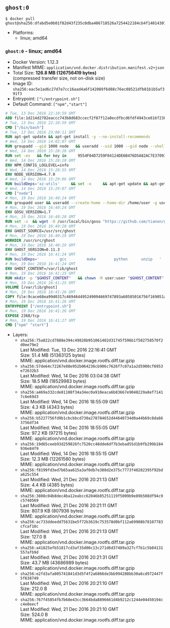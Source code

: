 ## `ghost:0`

```console
$ docker pull ghost@sha256:dfabd5e0b01f82d43f235c0dba486718526a7254422184cb4f14014307dd010b
```

-	Platforms:
	-	linux; amd64

### `ghost:0` - linux; amd64

-	Docker Version: 1.12.3
-	Manifest MIME: `application/vnd.docker.distribution.manifest.v2+json`
-	Total Size: **126.8 MB (126756419 bytes)**  
	(compressed transfer size, not on-disk size)
-	Image ID: `sha256:eac5e1ad6c27d7e7cc16aad4a6f142089f6d88c76ec08521dfb81b1b5af391f3`
-	Entrypoint: `["\/entrypoint.sh"]`
-	Default Command: `["npm","start"]`

```dockerfile
# Tue, 13 Dec 2016 22:10:59 GMT
ADD file:1d214d2782eaccc743b8d683ccecf2f87f12a0ecdfbcd6fdf4943ce616f23870 in / 
# Tue, 13 Dec 2016 22:10:59 GMT
CMD ["/bin/bash"]
# Tue, 13 Dec 2016 23:00:11 GMT
RUN apt-get update && apt-get install -y --no-install-recommends 		ca-certificates 		curl 		wget 	&& rm -rf /var/lib/apt/lists/*
# Wed, 14 Dec 2016 14:02:07 GMT
RUN groupadd --gid 1000 node   && useradd --uid 1000 --gid node --shell /bin/bash --create-home node
# Wed, 14 Dec 2016 15:28:28 GMT
RUN set -ex   && for key in     9554F04D7259F04124DE6B476D5A82AC7E37093B     94AE36675C464D64BAFA68DD7434390BDBE9B9C5     0034A06D9D9B0064CE8ADF6BF1747F4AD2306D93     FD3A5288F042B6850C66B31F09FE44734EB7990E     71DCFD284A79C3B38668286BC97EC7A07EDE3FC1     DD8F2338BAE7501E3DD5AC78C273792F7D83545D     B9AE9905FFD7803F25714661B63B535A4C206CA9     C4F0DFFF4E8C1A8236409D08E73BC641CC11F4C8   ; do     gpg --keyserver ha.pool.sks-keyservers.net --recv-keys "$key";   done
# Wed, 14 Dec 2016 15:28:28 GMT
ENV NPM_CONFIG_LOGLEVEL=info
# Wed, 14 Dec 2016 15:28:55 GMT
ENV NODE_VERSION=4.7.0
# Wed, 14 Dec 2016 15:29:06 GMT
RUN buildDeps='xz-utils'     && set -x     && apt-get update && apt-get install -y $buildDeps --no-install-recommends     && rm -rf /var/lib/apt/lists/*     && curl -SLO "https://nodejs.org/dist/v$NODE_VERSION/node-v$NODE_VERSION-linux-x64.tar.xz"     && curl -SLO "https://nodejs.org/dist/v$NODE_VERSION/SHASUMS256.txt.asc"     && gpg --batch --decrypt --output SHASUMS256.txt SHASUMS256.txt.asc     && grep " node-v$NODE_VERSION-linux-x64.tar.xz\$" SHASUMS256.txt | sha256sum -c -     && tar -xJf "node-v$NODE_VERSION-linux-x64.tar.xz" -C /usr/local --strip-components=1     && rm "node-v$NODE_VERSION-linux-x64.tar.xz" SHASUMS256.txt.asc SHASUMS256.txt     && apt-get purge -y --auto-remove $buildDeps     && ln -s /usr/local/bin/node /usr/local/bin/nodejs
# Wed, 14 Dec 2016 15:29:07 GMT
CMD ["node"]
# Mon, 19 Dec 2016 16:40:24 GMT
RUN groupadd user && useradd --create-home --home-dir /home/user -g user user
# Mon, 19 Dec 2016 16:40:24 GMT
ENV GOSU_VERSION=1.7
# Mon, 19 Dec 2016 16:40:28 GMT
RUN set -x 	&& wget -O /usr/local/bin/gosu "https://github.com/tianon/gosu/releases/download/$GOSU_VERSION/gosu-$(dpkg --print-architecture)" 	&& wget -O /usr/local/bin/gosu.asc "https://github.com/tianon/gosu/releases/download/$GOSU_VERSION/gosu-$(dpkg --print-architecture).asc" 	&& export GNUPGHOME="$(mktemp -d)" 	&& gpg --keyserver ha.pool.sks-keyservers.net --recv-keys B42F6819007F00F88E364FD4036A9C25BF357DD4 	&& gpg --batch --verify /usr/local/bin/gosu.asc /usr/local/bin/gosu 	&& rm -r "$GNUPGHOME" /usr/local/bin/gosu.asc 	&& chmod +x /usr/local/bin/gosu 	&& gosu nobody true
# Mon, 19 Dec 2016 16:40:28 GMT
ENV GHOST_SOURCE=/usr/src/ghost
# Mon, 19 Dec 2016 16:40:29 GMT
WORKDIR /usr/src/ghost
# Mon, 19 Dec 2016 16:40:29 GMT
ENV GHOST_VERSION=0.11.3
# Mon, 19 Dec 2016 16:41:24 GMT
RUN buildDeps=' 		gcc 		make 		python 		unzip 	' 	&& set -x 	&& apt-get update && apt-get install -y $buildDeps --no-install-recommends && rm -rf /var/lib/apt/lists/* 	&& wget -O ghost.zip "https://github.com/TryGhost/Ghost/releases/download/${GHOST_VERSION}/Ghost-${GHOST_VERSION}.zip" 	&& unzip ghost.zip 	&& npm install --production 	&& apt-get purge -y --auto-remove -o APT::AutoRemove::RecommendsImportant=false -o APT::AutoRemove::SuggestsImportant=false $buildDeps 	&& rm ghost.zip 	&& npm cache clean 	&& rm -rf /tmp/npm*
# Mon, 19 Dec 2016 16:41:24 GMT
ENV GHOST_CONTENT=/var/lib/ghost
# Mon, 19 Dec 2016 16:41:25 GMT
RUN mkdir -p "$GHOST_CONTENT" 	&& chown -R user:user "$GHOST_CONTENT" 	&& ln -s "$GHOST_CONTENT/config.js" "$GHOST_SOURCE/config.js"
# Mon, 19 Dec 2016 16:41:25 GMT
VOLUME [/var/lib/ghost]
# Mon, 19 Dec 2016 16:41:26 GMT
COPY file:9cace68ea99d0317c469464495249094669747893a60585016756f169051a609 in /entrypoint.sh 
# Mon, 19 Dec 2016 16:41:26 GMT
ENTRYPOINT ["/entrypoint.sh"]
# Mon, 19 Dec 2016 16:41:26 GMT
EXPOSE 2368/tcp
# Mon, 19 Dec 2016 16:41:27 GMT
CMD ["npm" "start"]
```

-	Layers:
	-	`sha256:75a822cd7888e394c49828b951061402d31745f596b1f502758570f2d0ee79e2`  
		Last Modified: Tue, 13 Dec 2016 22:16:41 GMT  
		Size: 51.4 MB (51363125 bytes)  
		MIME: application/vnd.docker.image.rootfs.diff.tar.gzip
	-	`sha256:57de64c72267e88e952b064236cb906c7626f7c07a1a2d5900cf6953e72632b3`  
		Last Modified: Wed, 14 Dec 2016 03:04:38 GMT  
		Size: 18.5 MB (18529983 bytes)  
		MIME: application/vnd.docker.image.rootfs.diff.tar.gzip
	-	`sha256:a469a332cde81108f34a34ec0a910eaca6b83667e9048229a8ef71417c6e69d3`  
		Last Modified: Wed, 14 Dec 2016 18:55:09 GMT  
		Size: 4.3 KB (4343 bytes)  
		MIME: application/vnd.docker.image.rootfs.diff.tar.gzip
	-	`sha256:b5227756fd9b1cbcbbcd730a278784652d44640734d0a44b69c8da663756df34`  
		Last Modified: Wed, 14 Dec 2016 18:55:05 GMT  
		Size: 97.2 KB (97215 bytes)  
		MIME: application/vnd.docker.image.rootfs.diff.tar.gzip
	-	`sha256:19d65ceeb93d259826fc7520cc48dde6df7b3ebad55d1b9fb299b184936e84f9`  
		Last Modified: Wed, 14 Dec 2016 18:55:15 GMT  
		Size: 12.3 MB (12261580 bytes)  
		MIME: application/vnd.docker.image.rootfs.diff.tar.gzip
	-	`sha256:f8199fd3ed7b65aa615a3af0db7e388d2e375c7773f40282395f92bda625c554`  
		Last Modified: Wed, 21 Dec 2016 20:21:13 GMT  
		Size: 4.4 KB (4385 bytes)  
		MIME: application/vnd.docker.image.rootfs.diff.tar.gzip
	-	`sha256:3808c04b8dec4ba12eabcc62046b85251119f5009b9e89b508df94c9c5740569`  
		Last Modified: Wed, 21 Dec 2016 20:21:11 GMT  
		Size: 807.9 KB (807936 bytes)  
		MIME: application/vnd.docker.image.rootfs.diff.tar.gzip
	-	`sha256:ac733ddeedd75631be5f72b3619c753578d0bf112a69908b78107783cfcaf10c`  
		Last Modified: Wed, 21 Dec 2016 20:21:13 GMT  
		Size: 127.0 B  
		MIME: application/vnd.docker.image.rootfs.diff.tar.gzip
	-	`sha256:a41825efb51817cd3af35d00c13c271d6d37489a327cf7b1c5b84131557afb9d`  
		Last Modified: Wed, 21 Dec 2016 20:21:31 GMT  
		Size: 43.7 MB (43686989 bytes)  
		MIME: application/vnd.docker.image.rootfs.diff.tar.gzip
	-	`sha256:e2fd3afa005741841d3d5f4f2a6866de3bb994288bb30a6cd972447f5f638749`  
		Last Modified: Wed, 21 Dec 2016 20:21:10 GMT  
		Size: 212.0 B  
		MIME: application/vnd.docker.image.rootfs.diff.tar.gzip
	-	`sha256:767f45854fb7b68e43cc3664bda8896661d4b9212c1244e04450194cc4e8eecf`  
		Last Modified: Wed, 21 Dec 2016 20:21:10 GMT  
		Size: 524.0 B  
		MIME: application/vnd.docker.image.rootfs.diff.tar.gzip
